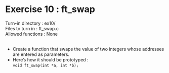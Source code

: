 # Exercise 10 : ft_swap
Turn-in directory : ex10/ 
<br />Files to turn in : ft_swap.c 
<br />Allowed functions : None
<br /><br />
- Create a function that swaps the value of two integers whose addresses are entered as parameters.
- Here’s how it should be prototyped :
<br />`void ft_swap(int *a, int *b);`
